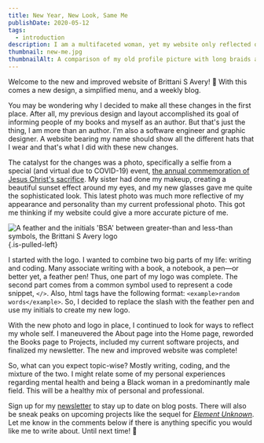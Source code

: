 ```yaml
---
title: New Year, New Look, Same Me
publishDate: 2020-05-12
tags:
  - introduction
description: I am a multifaceted woman, yet my website only reflected one side of me. I decided to change that. Here's the why and how of that process.
thumbnail: new-me.jpg
thumbnailAlt: A comparison of my old profile picture with long braids and no glasses to my new profile picture with short locs and glasses
---
```


Welcome to the new and improved website of Brittani S Avery! :tada: With this comes a new design, a simplified menu, and a weekly blog.

You may be wondering why I decided to make all these changes in the first place. After all, my previous design and layout accomplished its goal of informing people of my books and myself as an author. But that's just the thing, I am more than an author. I'm also a software engineer and graphic designer. A website bearing my name should show all the different hats that I wear and that's what I did with these new changes.

The catalyst for the changes was a photo, specifically a selfie from a special (and virtual due to COVID-19) event, [the annual commemoration of Jesus Christ's sacrifice](https://www.jw.org/en/jehovahs-witnesses/memorial/). My sister had done my makeup, creating a beautiful sunset effect around my eyes, and my new glasses gave me quite the sophisticated look. This latest photo was much more reflective of my appearance and personality than my current professional photo. This got me thinking if my website could give a more accurate picture of me.

![A feather and the initials 'BSA' between greater-than and less-than symbols, the Brittani S Avery logo](/images/logo-initials.svg) {.is-pulled-left}

I started with the logo. I wanted to combine two big parts of my life: writing and coding. Many associate writing with a book, a notebook, a pen—or better yet, a feather pen! Thus, one part of my logo was complete. The second part comes from a common symbol used to represent a code snippet, `</>`. Also, html tags have the following format: `<example>random words</example>`. So, I decided to replace the slash with the feather pen and use my initials to create my new logo.

With the new photo and logo in place, I continued to look for ways to reflect my whole self. I maneuvered the About page into the Home page, reworded the Books page to Projects, included my current software projects, and finalized my newsletter. The new and improved website was complete!

So, what can you expect topic-wise? Mostly writing, coding, and the mixture of the two. I might relate some of my personal experiences regarding mental health and being a Black woman in a predominantly male field. This will be a healthy mix of personal and professional.

Sign up for my [newsletter](/newsletter) to stay up to date on blog posts. There will also be sneak peaks on upcoming projects like the sequel for [_Element Unknown_](/book/element-unknown). Let me know in the comments below if there is anything specific you would like me to write about. Until next time! :wave:
